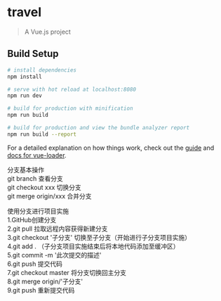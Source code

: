 # travel

> A Vue.js project

## Build Setup

``` bash
# install dependencies
npm install

# serve with hot reload at localhost:8080
npm run dev

# build for production with minification
npm run build

# build for production and view the bundle analyzer report
npm run build --report
```

For a detailed explanation on how things work, check out the [guide](http://vuejs-templates.github.io/webpack/) and [docs for vue-loader](http://vuejs.github.io/vue-loader).

分支基本操作 <br>
git branch 查看分支 <br>
git checkout xxx 切换分支 <br>
git merge origin/xxx 合并分支 <br>

使用分支进行项目实施 <br>
1.GitHub创建分支 <br>
2.git pull 拉取远程内容获得新建分支 <br>
3.git checkout '子分支' 切换至子分支（开始进行子分支项目实施） <br>
4.git add . （子分支项目实施结束后将本地代码添加至缓冲区） <br>
5.git commit -m '此次提交的描述' <br>
6.git push 提交代码 <br>
7.git checkout master 将分支切换回主分支 <br>
8.git merge origin/'子分支' <br>
9.git push 重新提交代码 <br>

